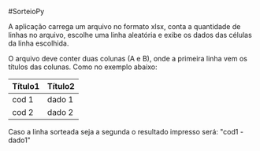 #SorteioPy

A aplicação carrega um arquivo no formato xlsx, conta a quantidade de linhas no arquivo, escolhe uma linha aleatória e exibe os dados das células da linha escolhida.

O arquivo deve conter duas colunas (A e B), onde a primeira linha vem os títulos das colunas. Como no exemplo abaixo:

| Título1 | Título2 |
|---------|---------|
| cod 1   | dado 1  |
| cod 2   | dado 2  |

Caso a linha sorteada seja a segunda o resultado impresso será:
"cod1 - dado1"
